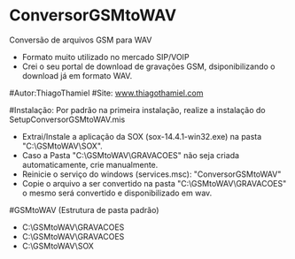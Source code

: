 # ConversorGSMtoWAV
Conversão de arquivos GSM para WAV
- Formato muito utilizado no mercado SIP/VOIP
- Crei o seu portal de download de gravações GSM, dsiponibilizando o download já em formato WAV.

#Autor:ThiagoThamiel
#Site: www.thiagothamiel.com

#Instalação:
Por padrão na primeira instalação, realize a instalação do SetupConversorGSMtoWAV.mis
- Extrai/Instale a aplicação da SOX (sox-14.4.1-win32.exe) na pasta "C:\GSMtoWAV\SOX".
- Caso a Pasta "C:\GSMtoWAV\GRAVACOES" não seja criada automaticamente, crie manualmente.
- Reinicie o serviço do windows (services.msc):  "ConversorGSMtoWAV"
- Copie o arquivo a ser convertido na pasta "C:\GSMtoWAV\GRAVACOES" o mesmo será convertido e disponibilizado em wav.

#GSMtoWAV (Estrutura de pasta padrão)
- C:\GSMtoWAV\GRAVACOES
- C:\GSMtoWAV\GRAVACOES
- C:\GSMtoWAV\SOX
